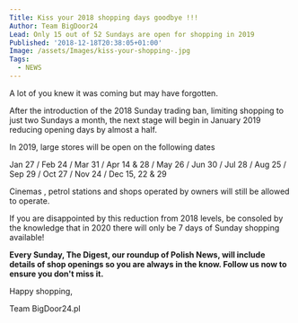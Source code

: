 ```yaml
---
Title: Kiss your 2018 shopping days goodbye !!!
Author: Team BigDoor24
Lead: Only 15 out of 52 Sundays are open for shopping in 2019
Published: '2018-12-18T20:38:05+01:00'
Image: /assets/Images/kiss-your-shopping-.jpg
Tags:
  - NEWS
---
```

A lot of you knew it was coming but may have forgotten.

After the introduction of the 2018 Sunday trading ban, limiting shopping to just two Sundays a month, the next stage will begin in January 2019 reducing opening days by almost a half.

In 2019, large stores will be open on the following dates

Jan 27  / Feb 24 / Mar 31 / Apr 14 & 28 / May 26 / Jun 30 / Jul 28 / Aug 25 / Sep 29 / Oct 27 /  Nov 24 / Dec 15, 22 & 29

Cinemas , petrol stations and shops operated by owners will still be allowed to operate.

If you are disappointed by this reduction from 2018 levels, be consoled by the knowledge that in 2020 there will only be 7 days of Sunday shopping available!

**Every Sunday, The Digest, our roundup of Polish News, will include details of shop openings so you are always in the know. Follow us now to ensure you don't miss it.**

<div class="sharethis-inline-share-buttons"></div>

Happy shopping,

Team BigDoor24.pl
